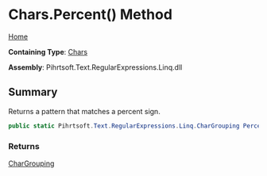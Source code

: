 # Chars\.Percent\(\) Method

[Home](../../../../../../README.md)

**Containing Type**: [Chars](../README.md)

**Assembly**: Pihrtsoft\.Text\.RegularExpressions\.Linq\.dll

## Summary

Returns a pattern that matches a percent sign\.

```csharp
public static Pihrtsoft.Text.RegularExpressions.Linq.CharGrouping Percent()
```

### Returns

[CharGrouping](../../CharGrouping/README.md)

